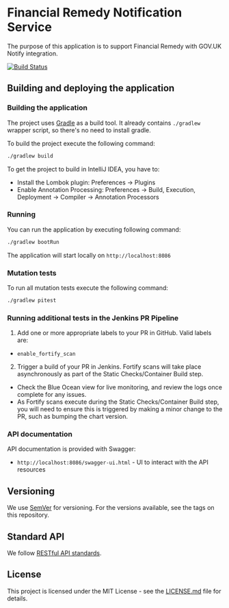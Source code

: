# Financial Remedy Notification Service

The purpose of this application is to support Financial Remedy with GOV.UK Notify integration.

[![Build Status](https://travis-ci.org/hmcts/finrem-notification-service.svg?branch=master)](https://travis-ci.org/hmcts/finrem-notification-service)

## Building and deploying the application

### Building the application

The project uses [Gradle](https://gradle.org) as a build tool. It already contains
`./gradlew` wrapper script, so there's no need to install gradle.

To build the project execute the following command:

```bash
./gradlew build
```

To get the project to build in IntelliJ IDEA, you have to:

 - Install the Lombok plugin: Preferences -> Plugins
 - Enable Annotation Processing: Preferences -> Build, Execution, Deployment -> Compiler -> Annotation Processors

### Running

You can run the application by executing following command:

```bash
./gradlew bootRun
```

The application will start locally on `http://localhost:8086`

### Mutation tests

To run all mutation tests execute the following command:

```bash
./gradlew pitest
```

### Running additional tests in the Jenkins PR Pipeline

1. Add one or more appropriate labels to your PR in GitHub. Valid labels are:

- ```enable_fortify_scan```

2. Trigger a build of your PR in Jenkins.  Fortify scans will take place asynchronously as part of the Static Checks/Container Build step.
- Check the Blue Ocean view for live monitoring, and review the logs once complete for any issues.
- As Fortify scans execute during the Static Checks/Container Build step, you will need to ensure this is triggered by making a minor change to the PR, such as bumping the chart version.

### API documentation

API documentation is provided with Swagger:
 - `http://localhost:8086/swagger-ui.html` - UI to interact with the API resources

## Versioning

We use [SemVer](http://semver.org/) for versioning.
For the versions available, see the tags on this repository.

## Standard API

We follow [RESTful API standards](https://hmcts.github.io/restful-api-standards/).

## License


This project is licensed under the MIT License - see the [LICENSE.md](LICENSE.md) file for details.
